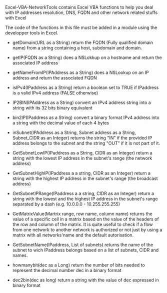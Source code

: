 Excel-VBA-NetworkTools contains Excel VBA functions to help you deal with IP addresses resolution, DNS, FQDN and other network related stuffs with Excel

The code of the functions in this file must be added in a module using the developper tools in Excel.

- getDomain(URL as a String) return the FQDN (Fully qualified domain name) from a string containing a host, subdomain and domain.

- getIP(FQDN as a String) does a NSLokkup on a hostname and return the associated IP address

- getNameFromIP(IPAddress as a String) does a NSLookup on an IP address and return the associated FQDN

- isIPv4(IPaddress as a String) return a boolean set to TRUE if IPaddress is a valid IPv4 address (FALSE otherwise)

- IP2BIN(IPAddress as a String) convert an IPv4 address string into a string with its 32 bits binary equivalent

- bin2IP(IPaddress as a String) convert a binary format IPv4 address into a string with the decimal value of each 4 bytes

- inSubnet(IPAddress as a String, Subnet address as a String, Subnet_CIDR as an Integer) returns the string "IN" if the provided IP address belongs to the subnet and the string "OUT" if it is not part of it.

- GetSubnetLowIP(IPaddress as a String, CIDR as an Integer) return a string with the lowest IP address in the subnet's range (the network address)

- GetSubnetHighIP(IPaddress a a string, CIDR as an Integer) return a string with the highest IP address in the subnet's range (the broadcast address)

- GetSubnetIPRange(IPaddress a a string, CIDR as an Integer) return a string with the lowest and the highest IP address in the subnet's range separated by a dash (e.g. 10.0.0.0 - 10.255.255.255)

- GetMatrixValue(Martrix range, row name, column name) returns the value of a specific cell in a matrix based on the value of the headers of the row and column of the matrix. It is quite useful to check if a flow from one network to another network is authorized or not just by using a matrix with all networks'name and the default autorisation.

- GetSubnetName(IPaddress, List of subnets) returns the name of the subnet to wich IPaddress belongs based on a list of subnets, CIDR and names.

- howmanybit(dec as a Long) return the number of bits needed to represent the decimal number dec in a binary format

- dec2bin(dec as long) return a string with the value of dec expressed in binary format
